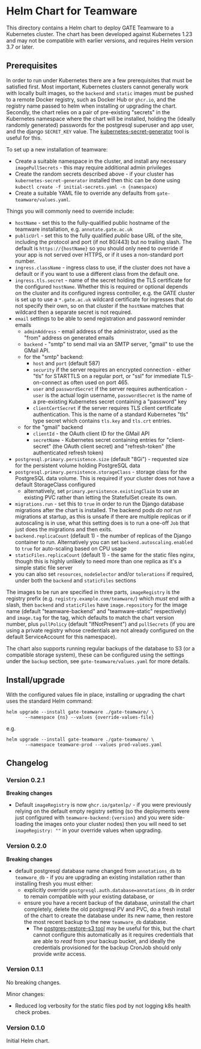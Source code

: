 Helm Chart for Teamware
=======================

This directory contains a Helm chart to deploy GATE Teamware to a Kubernetes cluster.  The chart has been developed against Kubernetes 1.23 and may not be compatible with earlier versions, and requires Helm version 3.7 or later.

## Prerequisites

In order to run under Kubernetes there are a few prerequisites that must be satisfied first.  Most important, Kubernetes clusters cannot generally work with locally built images, so the `backend` and `static` images must be pushed to a remote Docker registry, such as Docker Hub or `ghcr.io`, and the registry name passed to helm when installing or upgrading the chart.  Secondly, the chart relies on a pair of pre-existing "secrets" in the Kubernetes namespace where the chart will be installed, holding the (ideally randomly generated) passwords for the postgresql superuser and app user, and the django `SECRET_KEY` value.  The [kubernetes-secret-generator](https://github.com/mittwald/kubernetes-secret-generator) tool is useful for this.

To set up a new installation of teamware:

- Create a suitable namespace in the cluster, and install any necessary `imagePullSecrets` - this may require additional admin privileges
- Create the random secrets described above - if your cluster has `kubernetes-secret-generator` installed then thic can be done using `kubectl create -f initial-secrets.yaml -n {namespace}`
- Create a suitable YAML file to override any defaults from `gate-teamware/values.yaml`.

Things you will commonly need to override include:

- `hostName` - set this to the fully-qualified public hostname of the teamware installation, e.g. `annotate.gate.ac.uk`
- `publicUrl` - set this to the fully qualified _public_ base URL of the site, including the protocol and port (if not 80/443) but no trailing slash.  The default is `https://{hostName}` so you should only need to override if your app is not served over HTTPS, or if it uses a non-standard port number. 
- `ingress.className` - ingress class to use, if the cluster does not have a default or if you want to use a different class from the default one.
- `ingress.tls.secret` - name of the secret holding the TLS certificate for the configured `hostName`.  Whether this is required or optional depends on the cluster and its configured ingress controller, e.g. the GATE cluster is set up to use a `*.gate.ac.uk` wildcard certificate for ingresses that do not specify their own, so on that cluster if the `hostName` matches that wildcard then a separate secret is not required.
- `email` settings to be able to send registration and password reminder emails
  - `adminAddress` - email address of the administrator, used as the "from" address on generated emails
  - `backend` - "smtp" to send mail via an SMTP server, "gmail" to use the GMail API.
  - for the "smtp" backend:
    - `host` and `port` (default 587)
    - `security` if the server requires an encrypted connection - either "tls" for STARTTLS on a regular port, or "ssl" for immediate TLS-on-connect as often used on port 465.
    - `user` and `passwordSecret` if the server requires authentication - `user` is the actual login username, `passwordSecret` is the name of a pre-existing Kubernetes secret containing a "password" key
    - `clientCertSecret` if the server requires TLS client certificate authentication.  This is the name of a standard Kubernetes "tls" type secret which contains `tls.key` and `tls.crt` entries.
  - for the "gmail" backend
    - `clientId` - the OAuth client ID for the GMail API
    - `secretName` - Kubernetes secret containing entries for "client-secret" (the OAuth client secret) and "refresh-token" (the authenticated refresh token)
- `postgresql.primary.persistence.size` (default "8Gi") - requested size for the persistent volume holding PostgreSQL data
- `postgresql.primary.persistence.storageClass` - storage class for the PostgreSQL data volume.  This is required if your cluster does not have a default StorageClass configured
  - alternatively, set `primary.persistence.existingClaim` to use an existing PVC rather than letting the StatefulSet create its own.
- `migrations.run` - set this to `true` in order to run the Django database migrations after the chart is installed.  The backend pods _do not_ run migrations at startup, as this is unsafe if there are multiple replicas or if autoscaling is in use, what this setting does is to run a one-off `Job` that just does the migrations and then exits.
- `backend.replicaCount` (default 1) - the number of replicas of the Django container to run.  Alternatively you can set `backend.autoscaling.enabled` to `true` for auto-scaling based on CPU usage
- `staticFiles.replicaCount` (default 1) - the same for the static files nginx, though this is highly unlikely to need more than one replica as it's a simple static file server
- you can also set `resources`, `nodeSelector` and/or `tolerations` if required, under both the `backend` and `staticFiles` sections

The images to be run are specified in three parts, `imageRegistry` is the registry prefix (e.g. `registry.example.com/teamware/`) which _must_ end with a slash, then `backend` and `staticFiles` have `image.repository` for the image name (default "teamware-backend" and "teamware-static" respectively) and `image.tag` for the tag, which defaults to match the chart version number, plus `pullPolicy` (default "IfNotPresent") and `pullSecrets` (if you are using a private registry whose credentials are not already configured on the default ServiceAccount for this namespace).

The chart also supports running regular backups of the database to S3 (or a compatible storage system), these can be configured using the settings under the `backup` section, see `gate-teamware/values.yaml` for more details.

## Install/upgrade

With the configured values file in place, installing or upgrading the chart uses the standard Helm command:

```
helm upgrade --install gate-teamware ./gate-teamware/ \
       --namespace {ns} --values {override-values-file}
```

e.g.

```
helm upgrade --install gate-teamware ./gate-teamware/ \
       --namespace teamware-prod --values prod-values.yaml
```

## Changelog

### Version 0.2.1

**Breaking changes**

- Default `imageRegistry` is now `ghcr.io/gatenlp/` - if you were previously relying on the default empty registry setting (so the deployments were just configured with `teamware-backend:{version}` and you were side-loading the images onto your cluster nodes) then you will need to set `imageRegistry: ""` in your override values when upgrading.

### Version 0.2.0

**Breaking changes**

- default postgresql database name changed from `annotations_db` to `teamware_db` - if you are upgrading an existing installation rather than installing fresh you must either:
  - explicitly override `postgresql.auth.database=annotations_db` in order to remain compatible with your existing database, or
  - ensure you have a recent backup of the database, uninstall the chart completely, delete the old postgresql PV and PVC, do a fresh install of the chart to create the database under its new name, then restore the most recent backup to the new `teamware_db` database.
    - The [postgres-restore-s3 tool](https://github.com/schickling/dockerfiles/tree/master/postgres-restore-s3) may be useful for this, but the chart cannot configure this automatically as it requires credentials that are able to _read_ from your backup bucket, and ideally the credentials provisioned for the backup CronJob should only provide _write_ access.

### Version 0.1.1

No breaking changes.

Minor changes:

- Reduced log verbosity for the static files pod by not logging k8s health check probes.

### Version 0.1.0

Initial Helm chart.


